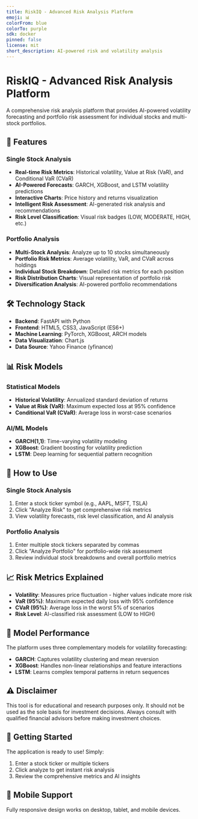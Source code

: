 ```yaml
---
title: RiskIQ - Advanced Risk Analysis Platform
emoji: 📊
colorFrom: blue
colorTo: purple
sdk: docker
pinned: false
license: mit
short_description: AI-powered risk and volatility analysis
---
```


# RiskIQ - Advanced Risk Analysis Platform

A comprehensive risk analysis platform that provides AI-powered volatility forecasting and portfolio risk assessment for individual stocks and multi-stock portfolios.

## 🚀 Features

### Single Stock Analysis
- **Real-time Risk Metrics**: Historical volatility, Value at Risk (VaR), and Conditional VaR (CVaR)
- **AI-Powered Forecasts**: GARCH, XGBoost, and LSTM volatility predictions
- **Interactive Charts**: Price history and returns visualization
- **Intelligent Risk Assessment**: AI-generated risk analysis and recommendations
- **Risk Level Classification**: Visual risk badges (LOW, MODERATE, HIGH, etc.)

### Portfolio Analysis
- **Multi-Stock Analysis**: Analyze up to 10 stocks simultaneously
- **Portfolio Risk Metrics**: Average volatility, VaR, and CVaR across holdings
- **Individual Stock Breakdown**: Detailed risk metrics for each position
- **Risk Distribution Charts**: Visual representation of portfolio risk
- **Diversification Analysis**: AI-powered portfolio recommendations

## 🛠️ Technology Stack

- **Backend**: FastAPI with Python
- **Frontend**: HTML5, CSS3, JavaScript (ES6+)
- **Machine Learning**: PyTorch, XGBoost, ARCH models
- **Data Visualization**: Chart.js
- **Data Source**: Yahoo Finance (yfinance)

## 📊 Risk Models

### Statistical Models
- **Historical Volatility**: Annualized standard deviation of returns
- **Value at Risk (VaR)**: Maximum expected loss at 95% confidence
- **Conditional VaR (CVaR)**: Average loss in worst-case scenarios

### AI/ML Models
- **GARCH(1,1)**: Time-varying volatility modeling
- **XGBoost**: Gradient boosting for volatility prediction
- **LSTM**: Deep learning for sequential pattern recognition

## 🎯 How to Use

### Single Stock Analysis
1. Enter a stock ticker symbol (e.g., AAPL, MSFT, TSLA)
2. Click "Analyze Risk" to get comprehensive risk metrics
3. View volatility forecasts, risk level classification, and AI analysis

### Portfolio Analysis
1. Enter multiple stock tickers separated by commas
2. Click "Analyze Portfolio" for portfolio-wide risk assessment
3. Review individual stock breakdowns and overall portfolio metrics

## 📈 Risk Metrics Explained

- **Volatility**: Measures price fluctuation - higher values indicate more risk
- **VaR (95%)**: Maximum expected daily loss with 95% confidence
- **CVaR (95%)**: Average loss in the worst 5% of scenarios
- **Risk Level**: AI-classified risk assessment (LOW to HIGH)

## 🔬 Model Performance

The platform uses three complementary models for volatility forecasting:
- **GARCH**: Captures volatility clustering and mean reversion
- **XGBoost**: Handles non-linear relationships and feature interactions
- **LSTM**: Learns complex temporal patterns in return sequences

## ⚠️ Disclaimer

This tool is for educational and research purposes only. It should not be used as the sole basis for investment decisions. Always consult with qualified financial advisors before making investment choices.

## 🚀 Getting Started

The application is ready to use! Simply:
1. Enter a stock ticker or multiple tickers
2. Click analyze to get instant risk analysis
3. Review the comprehensive metrics and AI insights

## 📱 Mobile Support

Fully responsive design works on desktop, tablet, and mobile devices.

